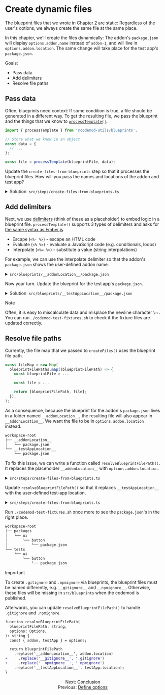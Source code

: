 # Create dynamic files

The blueprint files that we wrote in [Chapter 2](./02-create-static-files.md) are static: Regardless of the user's options, we always create the same file at the same place.

In this chapter, we'll create the files dynamically: The addon's `package.json` will display `options.addon.name` instead of `addon-1`, and will live in `options.addon.location`. The same change will take place for the test app's `package.json`.

Goals:

- Pass data
- Add delimiters
- Resolve file paths


## Pass data

Often, blueprints need context: If some condition is true, a file should be generated in a different way. To get the resulting file, we pass the blueprint and the things that we know to [`processTemplate()`](../../packages/blueprints#processtemplate).

```ts
import { processTemplate } from '@codemod-utils/blueprints';

// Store what we know in an object
const data = {
  // ...
};

const file = processTemplate(blueprintFile, data);
```

Update the `create-files-from-blueprints` step so that it processes the blueprint files. How will you pass the names and locations of the addon and test app?

<details>

<summary>Solution: <code>src/steps/create-files-from-blueprints.ts</code></summary>

```diff
import { readFileSync } from 'node:fs';
import { join } from 'node:path';

+ import { processTemplate } from '@codemod-utils/blueprints';
import { createFiles, findFiles } from '@codemod-utils/files';

import type { Options } from '../types/index.js';
import { blueprintsRoot } from '../utils/blueprints.js';

export function createFilesFromBlueprints(options: Options): void {
  const blueprintFilePaths = findFiles('**/*', {
    projectRoot: blueprintsRoot,
  });

  const fileMap = new Map(
    blueprintFilePaths.map((blueprintFilePath) => {
      const blueprintFile = readFileSync(
        join(blueprintsRoot, blueprintFilePath),
        'utf8',
      );

-       return [blueprintFilePath, blueprintFile];
+       const file = processTemplate(blueprintFile, {
+         options,
+       });
+
+       return [blueprintFilePath, file];
    }),
  );

  createFiles(fileMap, options);
}
```

</details>


## Add delimiters

Next, we use [delimiters](https://lodash.com/docs/#template) (think of these as a placeholder) to embed logic in a blueprint file. `processTemplate()` supports 3 types of delimiters and asks for [the same syntax as Ember.js](https://github.com/ember-cli/ember-cli/blob/v5.3.0/lib/utilities/process-template.js).

- Escape (`<%- %>`) - escape an HTML code
- Evaluate (`<% %>`) - evaluate a JavaScript code (e.g. conditionals, loops)
- Interpolate (`<%= %>`) - substitute a value (string interpolations)

For example, we can use the interpolate delimiter so that the addon's `package.json` shows the user-defined addon name.

<details>

<summary><code>src/blueprints/__addonLocation__/package.json</code></summary>

Since we passed `options` to the data object, the addon name can be found in `options.addon.name`.

```diff
{
-   "name": "addon-1",
+   "name": "<%= options.addon.name %>",
  "version": "0.0.0"
}
```

</details>

Now your turn. Update the blueprint for the test app's `package.json`.

<details>

<summary>Solution: <code>src/blueprints/__testAppLocation__/package.json</code></summary>

```diff
{
-   "name": "test-app-for-addon-1",
+   "name": "<%= options.testApp.name %>",
  "version": "0.0.0"
}
```

</details>

> [!NOTE]
> Often, it is easy to miscalculate data and misplace the newline character `\n` . You can run `./codemod-test-fixtures.sh` to check if the fixture files are updated correctly.


## Resolve file paths

Currently, the file map that we passed to `createFiles()` uses the blueprint file path.

```ts
const fileMap = new Map(
  blueprintFilePaths.map((blueprintFilePath) => {
    const blueprintFile = ...

    const file = ...

    return [blueprintFilePath, file];
  }),
);
```

As a consequence, because the blueprint for the addon's `package.json` lives in a folder named `__addonLocation__`, the resulting file will also appear in `__addonLocation__`. We want the file to be in `options.addon.location` instead.

```sh
workspace-root
├── __addonLocation__
│   └── package.json
└── __testAppLocation__
    └── package.json
```

To fix this issue, we can write a function called `resolveBlueprintFilePath()`. It replaces the placeholder `__addonLocation__` with `options.addon.location`.

<details>

<summary><code>src/steps/create-files-from-blueprints.ts</code></summary>

```diff
import { readFileSync } from 'node:fs';
import { join } from 'node:path';

import { processTemplate } from '@codemod-utils/blueprints';
import { createFiles, findFiles } from '@codemod-utils/files';

import type { Options } from '../types/index.js';
import { blueprintsRoot } from '../utils/blueprints.js';

+ function resolveBlueprintFilePath(
+   blueprintFilePath: string,
+   options: Options,
+ ): string {
+   const { addon } = options;
+ 
+   return blueprintFilePath.replace('__addonLocation__', addon.location);
+ }
+
export function createFilesFromBlueprints(options: Options): void {
  const blueprintFilePaths = findFiles('**/*', {
    projectRoot: blueprintsRoot,
  });

  const fileMap = new Map(
    blueprintFilePaths.map((blueprintFilePath) => {
+       const filePath = resolveBlueprintFilePath(blueprintFilePath, options);
+
      const blueprintFile = readFileSync(
        join(blueprintsRoot, blueprintFilePath),
        'utf8',
      );

      const file = processTemplate(blueprintFile, {
        options,
      });

-       return [blueprintFilePath, file];
+       return [filePath, file];
    }),
  );

  createFiles(fileMap, options);
}
```

</details>

Update `resolveBlueprintFilePath()` so that it replaces `__testAppLocation__` with the user-defined test-app location.

<details>

<summary><code>src/steps/create-files-from-blueprints.ts</code></summary>

```diff
import { readFileSync } from 'node:fs';
import { join } from 'node:path';

import { processTemplate } from '@codemod-utils/blueprints';
import { createFiles, findFiles } from '@codemod-utils/files';

import type { Options } from '../types/index.js';
import { blueprintsRoot } from '../utils/blueprints.js';

function resolveBlueprintFilePath(
  blueprintFilePath: string,
  options: Options,
): string {
-   const { addon } = options;
+   const { addon, testApp } = options;

-   return blueprintFilePath.replace('__addonLocation__', addon.location);
+   return blueprintFilePath
+     .replace('__addonLocation__', addon.location)
+     .replace('__testAppLocation__', testApp.location);
}

export function createFilesFromBlueprints(options: Options): void {
  const blueprintFilePaths = findFiles('**/*', {
    projectRoot: blueprintsRoot,
  });

  const fileMap = new Map(
    blueprintFilePaths.map((blueprintFilePath) => {
      const filePath = resolveBlueprintFilePath(blueprintFilePath, options);

      const blueprintFile = readFileSync(
        join(blueprintsRoot, blueprintFilePath),
        'utf8',
      );

      const file = processTemplate(blueprintFile, {
        options,
      });

      return [filePath, file];
    }),
  );

  createFiles(fileMap, options);
}
```

</details>

Run `./codemod-test-fixtures.sh` once more to see the `package.json`'s in the right place.

```sh
workspace-root
├── packages
│   └── ui
│       └── button
│           └── package.json
└── tests
    └── ui
        └── button
            └── package.json
```

> [!IMPORTANT]
> To create `.gitignore` and `.npmignore` via blueprints, the blueprint files must be named differently, e.g. `__gitignore__` and `__npmignore__`. Otherwise, these files will be missing in `src/blueprints` when the codemod is published.
>
> Afterwards, you can update `resolveBlueprintFilePath()` to handle `.gitignore` and `.npmignore`.
>
> ```diff
> function resolveBlueprintFilePath(
>   blueprintFilePath: string,
>   options: Options,
> ): string {
>   const { addon, testApp } = options;
> 
>   return blueprintFilePath
>     .replace('__addonLocation__', addon.location)
> +     .replace('__gitignore__', '.gitignore')
> +     .replace('__npmignore__', '.npmignore')
>     .replace('__testAppLocation__', testApp.location);
> }
> ```


<div align="center">
  <div>
    Next: Conclusion
  </div>
  <div>
    Previous: <a href="./03-define-options.md">Define options</a>
  </div>
</div>
